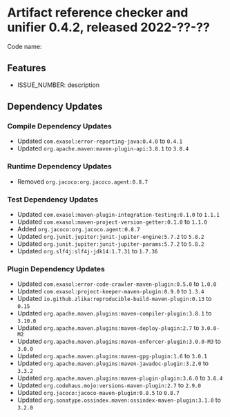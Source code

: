 # Artifact reference checker and unifier 0.4.2, released 2022-??-??

Code name:

## Features

* ISSUE_NUMBER: description
## Dependency Updates

### Compile Dependency Updates

* Updated `com.exasol:error-reporting-java:0.4.0` to `0.4.1`
* Updated `org.apache.maven:maven-plugin-api:3.8.1` to `3.8.4`

### Runtime Dependency Updates

* Removed `org.jacoco:org.jacoco.agent:0.8.7`

### Test Dependency Updates

* Updated `com.exasol:maven-plugin-integration-testing:0.1.0` to `1.1.1`
* Updated `com.exasol:maven-project-version-getter:0.1.0` to `1.1.0`
* Added `org.jacoco:org.jacoco.agent:0.8.7`
* Updated `org.junit.jupiter:junit-jupiter-engine:5.7.2` to `5.8.2`
* Updated `org.junit.jupiter:junit-jupiter-params:5.7.2` to `5.8.2`
* Updated `org.slf4j:slf4j-jdk14:1.7.31` to `1.7.36`

### Plugin Dependency Updates

* Updated `com.exasol:error-code-crawler-maven-plugin:0.5.0` to `1.0.0`
* Updated `com.exasol:project-keeper-maven-plugin:0.9.0` to `1.3.4`
* Updated `io.github.zlika:reproducible-build-maven-plugin:0.13` to `0.15`
* Updated `org.apache.maven.plugins:maven-compiler-plugin:3.8.1` to `3.10.0`
* Updated `org.apache.maven.plugins:maven-deploy-plugin:2.7` to `3.0.0-M2`
* Updated `org.apache.maven.plugins:maven-enforcer-plugin:3.0.0-M3` to `3.0.0`
* Updated `org.apache.maven.plugins:maven-gpg-plugin:1.6` to `3.0.1`
* Updated `org.apache.maven.plugins:maven-javadoc-plugin:3.2.0` to `3.3.2`
* Updated `org.apache.maven.plugins:maven-plugin-plugin:3.6.0` to `3.6.4`
* Updated `org.codehaus.mojo:versions-maven-plugin:2.7` to `2.9.0`
* Updated `org.jacoco:jacoco-maven-plugin:0.8.5` to `0.8.7`
* Updated `org.sonatype.ossindex.maven:ossindex-maven-plugin:3.1.0` to `3.2.0`
